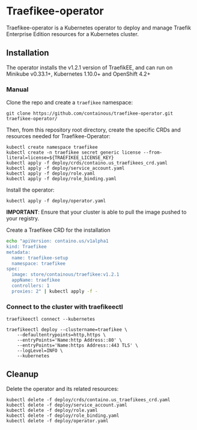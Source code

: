 # Traefikee-operator

Traefikee-operator is a Kubernetes operator to deploy and manage Traefik Enterprise Edition resources for a Kubernetes cluster.

## Installation

The operator installs the v1.2.1 version of TraefikEE, and can run on Minikube v0.33.1+, Kubernetes 1.10.0+ and OpenShift 4.2+

### Manual

Clone the repo and create a `traefikee` namespace:

```
git clone https://github.com/containous/traefikee-operator.git
traefikee-operator/
```

Then, from this repository root directory, create the specific CRDs and resources needed for Traefikee-Operator:

```
kubectl create namespace traefikee
kubectl create -n traefikee secret generic license --from-literal=license=${TRAEFIKEE_LICENSE_KEY}
kubectl apply -f deploy/crds/containo.us_traefikees_crd.yaml
kubectl apply -f deploy/service_account.yaml
kubectl apply -f deploy/role.yaml
kubectl apply -f deploy/role_binding.yaml
```

Install the operator:

```
kubectl apply -f deploy/operator.yaml
```

**IMPORTANT**: Ensure that your cluster is able to pull the image pushed to your registry.


Create a Traefikee CRD for the installation

```bash
echo "apiVersion: containo.us/v1alpha1
kind: Traefikee
metadata:
  name: traefikee-setup
  namespace: traefikee
spec:
  image: store/containous/traefikee:v1.2.1
  appName: traefikee
  controllers: 1
  proxies: 2" | kubectl apply -f -
```

### Connect to the cluster with traefikeectl

```
traefikeectl connect --kubernetes

traefikeectl deploy --clustername=traefikee \
    --defaultentrypoints=http,https \
    --entryPoints='Name:http Address::80' \
    --entryPoints='Name:https Address::443 TLS' \
    --logLevel=INFO \
    --kubernetes
```

## Cleanup

Delete the operator and its related resources:

```
kubectl delete -f deploy/crds/containo.us_traefikees_crd.yaml
kubectl delete -f deploy/service_account.yaml
kubectl delete -f deploy/role.yaml
kubectl delete -f deploy/role_binding.yaml
kubectl delete -f deploy/operator.yaml
````
